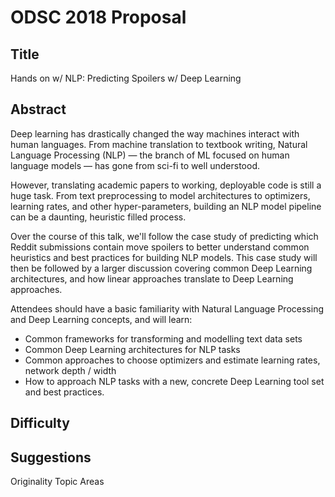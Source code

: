 # ODSC 2018 Proposal

## Title

Hands on w/ NLP: Predicting Spoilers w/ Deep Learning

## Abstract

Deep learning has drastically changed the way machines interact with human languages. From machine translation to 
textbook writing, Natural Language Processing (NLP) — the branch of ML focused on human language models — has gone from 
sci-fi to well understood.

However, translating academic papers to working, deployable code is still a huge task. From text preprocessing to model 
architectures to optimizers, learning rates, and other hyper-parameters, building an NLP model pipeline can be a 
daunting, heuristic filled process. 

Over the course of this talk, we'll follow the case study of predicting which Reddit submissions contain move spoilers 
to better understand common heuristics and best practices for building NLP models. This case study will then be 
followed by a larger discussion covering common Deep Learning architectures, and how linear approaches translate to 
Deep Learning approaches. 

Attendees should have a basic familiarity with Natural Language Processing and Deep Learning concepts, and will learn:

 - Common frameworks for transforming and modelling text data sets
 - Common Deep Learning architectures for NLP tasks
 - Common approaches to choose optimizers and estimate learning rates, network depth / width
 - How to approach NLP tasks with a new, concrete Deep Learning tool set and best practices.        

## Difficulty

## Suggestions

Originality
Topic Areas